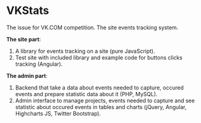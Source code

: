 VKStats
=======
The issue for VK.COM competition. The site events tracking system.

<b>The site part</b>:<br>
1. A library for events tracking on a site (pure JavaScript).<br>
2. Test site with included library and example code for buttons clicks tracking (Angular). 

<b>The admin part</b>:<br>
1. Backend that take a data about events needed to capture, occured events and prepare statistic data about it (PHP, MySQL).<br>
2. Admin interface to manage projects, events needed to capture and see statistic about occured events in tables and charts (jQuery, Angular, Highcharts JS, Twitter Bootstrap).
